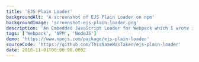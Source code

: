 ```yaml
---
title: 'EJS Plain Loader'
backgroundAlt: 'A screenshot of EJS Plain Loader on npm'
backgroundImage: 'screenshot-ejs-plain-loader.png'
description: 'An Embedded JavaScript Loader for Webpack which I wrote in order to be able to import EJS templates , JavaScript modules and JSON files into EJS files.'
tags: ['Webpack', 'NPM', 'NodeJS']
demo: 'https://www.npmjs.com/package/ejs-plain-loader'
sourceCode: 'https://github.com/ThisNameWasTaken/ejs-plain-loader'
date: 2018-11-01T00:00:00.000Z
---
```


